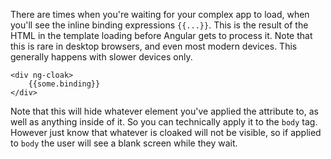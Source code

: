 There are times when you're waiting for your complex app to load, when you'll see the inline binding expressions `{{...}}`.  This is the result of the HTML in the template loading before Angular gets to process it.  Note that this is rare in desktop browsers, and even most modern devices.  This generally happens with slower devices only.

	<div ng-cloak>
		{{some.binding}}
	</div>

Note that this will hide whatever element you've applied the attribute to, as well as anything inside of it.  So you can technically apply it to the `body` tag.  However just know that whatever is cloaked will not be visible, so if applied to `body` the user will see a blank screen while they wait.